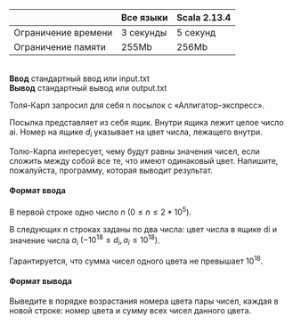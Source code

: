 |          	| Все языки |Scala 2.13.4 	          	|
|---------------------	|--------------	|----------	|
| Ограничение времени 	| 3 секунды    	| 5 секунд 	|
| Ограничение памяти  	| 255Mb        	| 256Mb    	|

\
**Ввод**	стандартный ввод или input.txt  
**Вывод**	стандартный вывод или output.txt

Толя-Карп запросил для себя n посылок с «Аллигатор-экспресс».

Посылка представляет из себя ящик. Внутри ящика лежит целое число ai. Номер на ящике $d_i$ указывает на цвет числа, лежащего внутри.

Толю-Карпа интересует, чему будут равны значения чисел, если сложить между собой все те, что имеют одинаковый цвет. Напишите, пожалуйста, программу, которая выводит результат.

#### Формат ввода ####
В первой строке одно число $n$ $(0 ≤ n ≤ 2*10^5)$.

В следующих n строках заданы по два числа: цвет числа в ящике di и значение числа $a_i$ $(-10^{18} ≤ d_i, a_i ≤ 10^{18})$.

Гарантируется, что сумма чисел одного цвета не превышает $10^{18}$.

#### Формат вывода ####
Выведите в порядке возрастания номера цвета пары чисел, каждая в новой строке: номер цвета и сумму всех чисел данного цвета.
